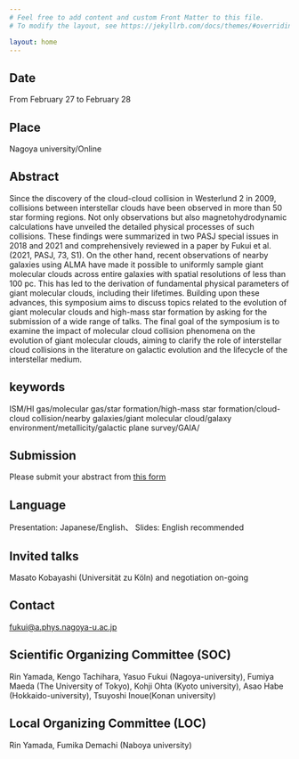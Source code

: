 ```yaml
---
# Feel free to add content and custom Front Matter to this file.
# To modify the layout, see https://jekyllrb.com/docs/themes/#overriding-theme-defaults

layout: home
---
```


## Date
From February 27 to February 28

## Place
Nagoya university/Online

## Abstract
Since the discovery of the cloud-cloud collision in Westerlund 2 in 2009, collisions between interstellar clouds have been observed in more than 50 star forming regions. Not only observations but also magnetohydrodynamic calculations have unveiled the detailed physical processes of such collisions. These findings were summarized in two PASJ special issues in 2018 and 2021 and comprehensively reviewed in a paper by Fukui et al. (2021, PASJ, 73, S1). On the other hand, recent observations of nearby galaxies using ALMA have made it possible to uniformly sample giant molecular clouds across entire galaxies with spatial resolutions of less than 100 pc. This has led to the derivation of fundamental physical parameters of giant molecular clouds, including their lifetimes. Building upon these advances, this symposium aims to discuss topics related to the evolution of giant molecular clouds and high-mass star formation by asking for the submission of a wide range of talks. The final goal of the symposium is to examine the impact of molecular cloud collision phenomena on the evolution of giant molecular clouds, aiming to clarify the role of interstellar cloud collisions in the literature on galactic evolution and the lifecycle of the interstellar medium.

## keywords
ISM/HI gas/molecular gas/star formation/high-mass star formation/cloud-cloud collision/nearby galaxies/giant molecular cloud/galaxy environment/metallicity/galactic plane survey/GAIA/

## Submission
Please submit your abstract from [this form](https://docs.google.com/forms/d/e/1FAIpQLSeoMVIn6m09KSdJcriAVgCX9hb2_3aXV8puxXAim1Om2yt4gQ/viewform?usp=sf_link)

## Language
Presentation: Japanese/English、
Slides: English recommended

## Invited talks
Masato Kobayashi (Universität zu Köln) and negotiation on-going

## Contact
fukui@a.phys.nagoya-u.ac.jp

## Scientific Organizing Committee (SOC)
Rin Yamada, Kengo Tachihara, Yasuo Fukui (Nagoya-university), Fumiya Maeda (The University of Tokyo), Kohji Ohta (Kyoto university), Asao Habe (Hokkaido-university), Tsuyoshi Inoue(Konan university)

## Local Organizing Committee (LOC)
Rin Yamada, Fumika Demachi (Naboya university)